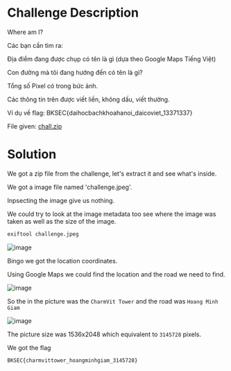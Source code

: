 # Challenge Description
Where am I?

Các bạn cần tìm ra:

Địa điểm đang được chụp có tên là gì (dựa theo Google Maps Tiếng Việt)

Con đường mà tôi đang hướng đến có tên là gì?

Tổng số Pixel có trong bức ảnh.

Các thông tin trên được viết liền, không dấu, viết thường.

Ví dụ về flag: BKSEC{daihocbachkhoahanoi_daicoviet_13371337}

File given: [chall.zip](/Challenge_files/langthanghanoi/chall.zip)
# Solution
We got a zip file from the challenge, let's extract it and see what's inside.

We got a image file named 'challenge.jpeg'. 

Inpsecting the image give us nothing.

We could try to look at the image metadata too see where the image was taken as well as the size of the image.

```bash
exiftool challenge.jpeg
```

![image](https://github.com/user-attachments/assets/d7535a6f-8707-4c1c-891e-f31bc9049a82)

Bingo we got the location coordinates.

Using Google Maps we could find the location and the road we need to find.

![image](https://github.com/user-attachments/assets/fa0fbc33-a0c0-4af0-aac6-b1b5096ccffa)

So the in the picture was the ```CharmVit Tower``` and the road was ```Hoang Minh Giam```

![image](https://github.com/user-attachments/assets/1c91b462-bf00-44aa-9311-086aee845930)

The picture size was 1536x2048 which equivalent to ```3145728``` pixels.

We got the flag

```BKSEC{charmvittower_hoangminhgiam_3145728}```
